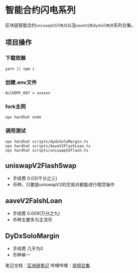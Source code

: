 # 智能合约闪电系列
区块链智能合约`uniswapV2闪电兑`以及`aaveV2和dydx闪电贷`系列合集。
## 项目操作
### 下载依赖
```
yarn || npm i
```
### 创建.env文件
```
ALCHEMY_KEY = xxxxxx
```
### fork主网
```
npx hardhat node
```
### 调用测试
```
npx hardhat scripts/dydxSoloMargin.ts
npx hardhat scripts/AaveV2FlashLoan.ts
npx hardhat scripts/uniswapV2Flash.ts
```
## uniswapV2FlashSwap
+ 手续费 0.03(千分之三)
+ 币种，只要是uniswapV2的交易对都能进行借贷操作
## aaveV2FalshLoan
+ 手续费 0.009(万分之九)
+ 币种主要多为主流币
## DyDxSoloMargin
+ 手续费 几乎为0
+ 币种单一

笔记文档：[区块链笔记](https://www.yuque.com/qdwds)
哔哩哔哩：[视频合集](https://space.bilibili.com/449244768?spm_id_from=333.1007.0.0)
